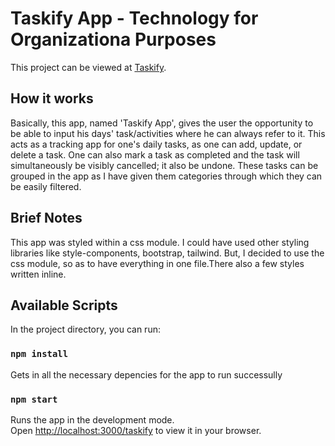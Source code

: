 # Taskify App - Technology for Organizationa Purposes

This project can be viewed at [Taskify](https://chivicoko.github.io/taskify/).

## How it works

Basically, this app, named 'Taskify App', gives the user the opportunity to be able to input his days' task/activities where he can always refer to it. This acts as a tracking app for one's daily tasks, as one can add, update, or delete a task. One can also mark a task as completed and the task will simultaneously be visibly cancelled; it also be undone. These tasks can be grouped in the app as I have given them categories through which they can be easily filtered.

## Brief Notes

This app was styled within a css module. I could have used other styling libraries like style-components, bootstrap, tailwind. But, I decided to use the css module, so as to have everything in one file.There also a few styles written inline.


## Available Scripts

In the project directory, you can run:

### `npm install`

Gets in all the necessary depencies for the app to run successully

### `npm start`

Runs the app in the development mode.\
Open [http://localhost:3000/taskify](http://localhost:3000/taskify) to view it in your browser.
